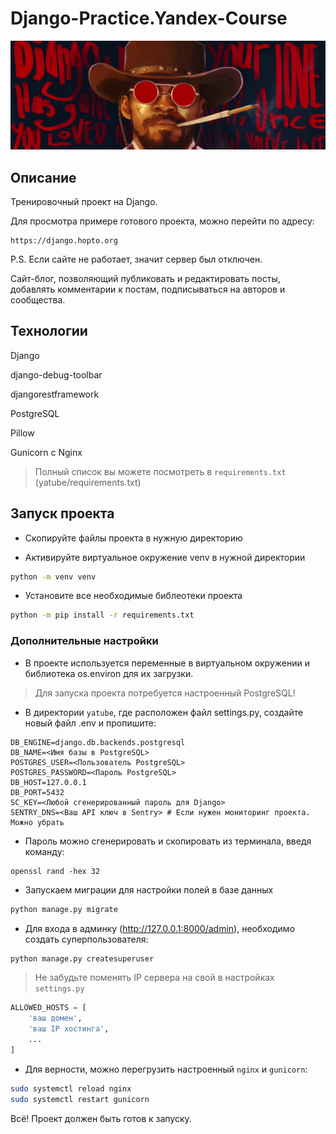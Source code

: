 # Django-Practice.Yandex-Course

![Django Love](_assets/django_love.png)

## Описание

Тренировочный проект на Django.

Для просмотра примере готового проекта, можно перейти по адресу:

```text
https://django.hopto.org
```
P.S. Если сайте не работает, значит сервер был отключен.

Сайт-блог, позволяющий публиковать и редактировать посты, добавлять комментарии к постам, подписываться на авторов и сообщества.

## Технологии

Django

django-debug-toolbar

djangorestframework

PostgreSQL

Pillow

Gunicorn c Nginx

>Полный список вы можете посмотреть в `requirements.txt` (yatube/requirements.txt)

## Запуск проекта
- Скопируйте файлы проекта в нужную директорию

- Активируйте виртуальное окружение venv в нужной директории
```bash
python -m venv venv
```

- Установите все необходимые библеотеки проекта
```bash
python -m pip install -r requirements.txt
``` 

### Дополнительные настройки

- В проекте используется переменные в виртуальном окружении и библиотека os.environ для их загрузки.

> Для запуска проекта потребуется настроенный PostgreSQL!

- В директории `yatube`, где расположен файл settings.py, создайте новый файл .env и пропишите:
```
DB_ENGINE=django.db.backends.postgresql
DB_NAME=<Имя базы в PostgreSQL>
POSTGRES_USER=<Пользователь PostgreSQL>
POSTGRES_PASSWORD=<Пароль PostgreSQL>
DB_HOST=127.0.0.1
DB_PORT=5432
SC_KEY=<Любой сгенерированный пароль для Django>
SENTRY_DNS=<Ваш API ключ в Sentry> # Если нужен мониторинг проекта. Можно убрать
```

- Пароль можно сгенерировать и скопировать из терминала, введя команду:
```
openssl rand -hex 32
```

- Запускаем миграции для настройки полей в базе данных

```bash
python manage.py migrate
```

- Для входа в админку (http://127.0.0.1:8000/admin), необходимо создать суперпользователя:
```bash
python manage.py createsuperuser
```

> Не забудьте поменять IP сервера на свой в настройках `settings.py`
```python
ALLOWED_HOSTS = [
    'ваш домен',
    'ваш IP хостинга',
    ...
]
```

- Для верности, можно перегрузить настроенный `nginx` и `gunicorn`:
```bash
sudo systemctl reload nginx
sudo systemctl restart gunicorn
```

Всё! Проект должен быть готов к запуску.